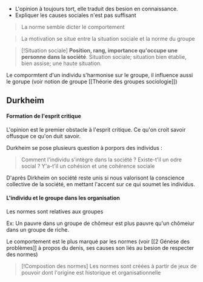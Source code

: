- L'opinion à toujours tort, elle traduit des besion en connaissance.
- Expliquer les causes sociales n'est pas suffisant

>La norme semble dicter le comportement

> La motivation se situe entre la situation sociale et la norme du groupe

>[!Situation sociale]
>**Position, rang, importance qu'occupe une personne dans la société**. Situation sociale; situation bien établie, bien assise; une haute situation.

Le compormtent d'un individu s'harmonise sur le groupe, il influence aussi le gorupe
(voir notion de groupe [[Théorie des groupes sociologie]])

## Durkheim


#### Formation de l'esprit critique
L'opinion est le premier obstacle à l'esprit critique.
Ce qu'on croit savoir offusque ce qu'on duit savoir.




Durkheim se pose plusieurs question à porpors des individus :

>Comment l'individu s'intègre dans la société ?
>Existe-t'il un odre social ?
>Y'a-t'il un cohésion et une cohérence sociale

D'après Dirkheim on société reste unis si nous valorisont la conscience collective de la société, en mettant l'accent sur ce qui soumet les individus.

#### L'individu et le groupe dans les organisation

Les normes sont relatives aux groupes

Ex: Un pauvre dans un groupe de chômeur est plus pauvre qu'un chômeiur dans un groupe de riche.

Le comportement est le plus marqué par les normes
(voir [[2 Génèse des problèmes]] à propos du denis, ses causes son liés au besion de respecter des normes)

>[!Compostion des normes]
>Les normes sont créées à partir de jeux de pouvoir dont l'origine est historique et organisationnelle

